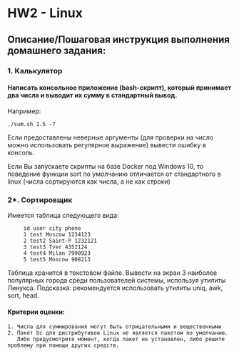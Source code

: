 # HW2 - Linux
 ## Описание/Пошаговая инструкция выполнения домашнего задания:
   ### 1. Калькулятор 

   #### Написать консольное приложение (bash-скрипт), который принимает два числа и выводит их сумму в стандартный вывод.

Например:

```shell
./sum.sh 1.5 -7
```
Если предоставлены неверные аргументы (для проверки на число можно использовать регулярное выражение) вывести ошибку в консоль.

Если Вы запускаете скрипты на базе Docker под Windows 10, то поведение функции sort по умолчанию отличается от стандартного в linux (числа сортируются как числа, а не как строки)

 ### 2*. Сортировщик

Имеется таблица следующего вида:

```
     id user city phone
     1 test Moscow 1234123
     2 test2 Saint-P 1232121
     3 test3 Tver 4352124
     4 test4 Milan 7990923
     5 test5 Moscow 908213
```
Таблица хранится в текстовом файле.
Вывести на экран 3 наиболее популярных города среди пользователей системы, используя утилиты Линукса.
Подсказка: рекомендуется использовать утилиты uniq, awk, sort, head.

    
#### Критерии оценки:
    
    1. Числа для суммирования могут быть отрицательными и вещественными
    2. Пакет bc для дистрибутивов Linux не является пакетом по умолчанию. 
       Либо предусмотрите момент, когда пакет не установлен, либо решите проблему при помощи других средств.
